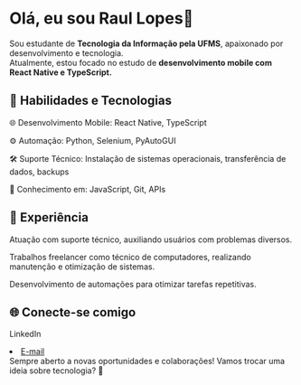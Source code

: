 <h1>Olá, eu sou Raul Lopes👋</h1>

Sou estudante de <strong>Tecnologia da Informação pela UFMS</strong>, apaixonado por desenvolvimento e tecnologia.<br> Atualmente, estou focado no estudo de <strong>desenvolvimento mobile com React Native e TypeScript.</strong>

<h2>🚀 Habilidades e Tecnologias</h2>

🌐 Desenvolvimento Mobile: React Native, TypeScript

⚙️ Automação: Python, Selenium, PyAutoGUI

🛠️ Suporte Técnico: Instalação de sistemas operacionais, transferência de dados, backups

🔧 Conhecimento em: JavaScript, Git, APIs

<h2>🌟 Experiência</h2>

Atuação com suporte técnico, auxiliando usuários com problemas diversos.

Trabalhos freelancer como técnico de computadores, realizando manutenção e otimização de sistemas.

Desenvolvimento de automações para otimizar tarefas repetitivas.

<h2>🌐 Conecte-se comigo</h2>

<a href="https://www.linkedin.com/in/rauloficial/" target="_blank" style="text-decoration: none;">LinkedIn</a>
<li><a href="mailto:raulbraga_@hotmail.com">E-mail</a></li>
Sempre aberto a novas oportunidades e colaborações! Vamos trocar uma ideia sobre tecnologia? 🚀
